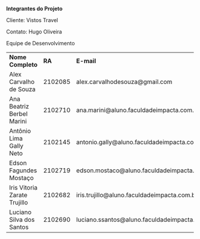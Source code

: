 
**Integrantes do Projeto**

Cliente: Vistos Travel

Contato: Hugo Oliveira

Equipe de Desenvolvimento

<table>
<tr>
<td><strong>Nome Completo</strong>
</td>
<td><strong>RA</strong></td>
<td><strong>E-mail</strong></td>
<td><strong>Celular</strong></td>
</tr>
<tr>
<td>Alex Carvalho de Souza</td>
<td>2102085</td>
<td>alex.carvalhodesouza@gmail.com</td>
<td>11 98655-3689</td>
</tr>
<tr>
<td>Ana Beatriz Berbel Marini</td>
<td>2102710</td>
<td>ana.marini@aluno.faculdadeimpacta.com.br</td>
<td>11 94934-5484</td>
</tr>
<tr>
<td>Antônio Lima Gally Neto</td>
<td>2102145</td>
<td>antonio.gally@aluno.faculdadeimpacta.com.br</td>
<td>11 94566-1905</td>
</tr>
<tr>
<td>Edson Fagundes Mostaço</td>
<td>2102719</td>
<td>edson.mostaco@aluno.faculdadeimpacta.com.br</td>
<td>11 98330-7791</td>
</tr>
<tr>
<td>Iris Vitoria Zarate Trujillo</td>
<td>2102682</td>
<td>iris.trujillo@aluno.faculdadeimpacta.com.br</td>
<td>11 95437-6595</td>
</tr>
<tr>
<td>Luciano Silva dos Santos</td>
<td>2102690</td>
<td>luciano.ssantos@aluno.faculdadeimpacta.com.br</td>
<td>11 91351-5473</td>
</tr>
</table>